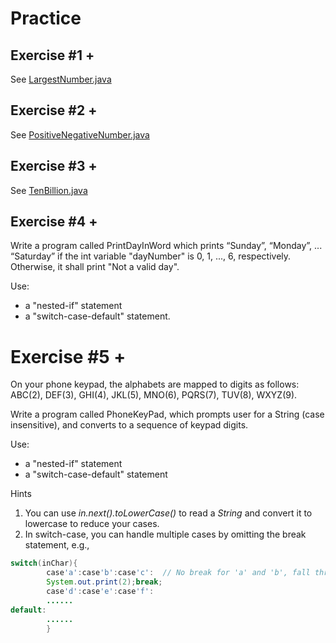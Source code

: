 # Practice

## Exercise #1 +

See [LargestNumber.java](./LargestNumber.java)

## Exercise #2 +

See [PositiveNegativeNumber.java](./PositiveNegativeNumber.java)

## Exercise #3 +

See [TenBillion.java](./TenBillion.java)

## Exercise #4 +

Write a program called PrintDayInWord which prints “Sunday”, “Monday”, ... “Saturday” if the int variable "dayNumber" is
0, 1, ..., 6, respectively. Otherwise, it shall print "Not a valid day".

Use:

- a "nested-if" statement
- a "switch-case-default" statement.

# Exercise #5 +

On your phone keypad, the alphabets are mapped to digits as follows: ABC(2), DEF(3), GHI(4), JKL(5), MNO(6), PQRS(7),
TUV(8), WXYZ(9).

Write a program called PhoneKeyPad, which prompts user for a String (case insensitive), and converts to a sequence of
keypad digits.

Use:

- a "nested-if" statement
- a "switch-case-default" statement

Hints

1. You can use *in.next().toLowerCase()* to read a *String* and convert it to lowercase to reduce your cases.
2. In switch-case, you can handle multiple cases by omitting the break statement, e.g.,

```java
switch(inChar){
        case'a':case'b':case'c':  // No break for 'a' and 'b', fall thru 'c'
        System.out.print(2);break;
        case'd':case'e':case'f':
        ......
default:
        ......
        }
 ```
